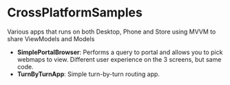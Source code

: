CrossPlatformSamples
====================

Various apps that runs on both Desktop, Phone and Store using MVVM to share ViewModels and Models
- <b>SimplePortalBrowser</b>: Performs a query to portal and allows you to pick webmaps to view. Different user experience on the 3 screens, but same code.
- <b>TurnByTurnApp</b>: Simple turn-by-turn routing app.
